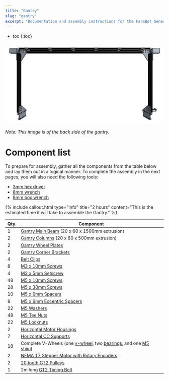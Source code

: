 ```yaml
---
title: "Gantry"
slug: "gantry"
excerpt: "Documentation and assembly instructions for the FarmBot Genesis gantry"
---
```


* toc
{:toc}


![Screen Shot 2017-02-12 at 2.07.54 PM.png](Screen_Shot_2017-02-12_at_2.07.54_PM.png)

_Note: This image is of the back side of the gantry._



# Component list

To prepare for assembly, gather all the components from the table below and lay them out in a logical manner. To complete the assembly in the next pages, you will also need the following tools:
* [3mm hex driver](../Extras/bom/miscellaneous.md#3mm-hex-driver)
* [8mm wrench](../Extras/bom/miscellaneous.md#8mm-wrench)
* [8mm box wrench](../Extras/bom/miscellaneous.md#8mm-box-wrench)

{%
include callout.html
type="info"
title="2 hours"
content="This is the estimated time it will take to assemble the Gantry."
%}



|Qty.                          |Component                     |
|------------------------------|------------------------------|
|1                             |[Gantry Main Beam](../Extras/bom/extrusions.md#gantry-main-beam) (20 x 60 x 1500mm extrusion)
|2                             |[Gantry Columns](../Extras/bom/extrusions.md#gantry-columns) (20 x 60 x 500mm extrusion)
|2                             |[Gantry Wheel Plates](../Extras/bom/plates-and-brackets.md#gantry-wheel-plates)
|2                             |[Gantry Corner Brackets](../Extras/bom/plates-and-brackets.md#gantry-corner-brackets)
|4                             |[Belt Clips](../Extras/bom/plates-and-brackets.md#belt-clips)
|8                             |[M3 x 10mm Screws](../Extras/bom/fasteners-and-hardware.md#m3-screws)
|4                             |[M3 x 5mm Setscrew](../Extras/bom/fasteners-and-hardware.md#m3-setscrews)
|48                            |[M5 x 10mm Screws](../Extras/bom/fasteners-and-hardware.md#m5-screws)
|28                            |[M5 x 30mm Screws](../Extras/bom/fasteners-and-hardware.md#m5-screws)
|10                            |[M5 x 6mm Spacers](../Extras/bom/fasteners-and-hardware.md#m5-spacers)
|8                             |[M5 x 6mm Eccentric Spacers](../Extras/bom/fasteners-and-hardware.md#m5-x-6mm-eccentric-spacers)
|22                            |[M5 Washers](../Extras/bom/fasteners-and-hardware.md#m5-washers)
|48                            |[M5 Tee Nuts](../Extras/bom/fasteners-and-hardware.md#m5-tee-nuts)
|22                            |[M5 Locknuts](../Extras/bom/fasteners-and-hardware.md#m5-locknuts)
|2                             |[Horizontal Motor Housings](../Extras/bom/plastic-parts.md#horizontal-motor-housing)
|7                             |[Horizontal CC Supports](../Extras/bom/plates-and-brackets.md#horizontal-cable-carrier-cc-supports)
|18                            |Complete V-Wheels (one [v-wheel](../Extras/bom/drivetrain.md#v-wheels), two [bearings](../Extras/bom/drivetrain.md#bearings), and one [M5 shim](../Extras/bom/drivetrain.md#m5-shims))
|2                             |[NEMA 17 Stepper Motor with Rotary Encoders](../Extras/bom/electronics-and-wiring.md#nema-17-stepper-motors-with-rotary-encoders)
|2                             |[20 tooth GT2 Pulleys](../Extras/bom/drivetrain.md#gt2-pulleys)
|1                             |2m long [GT2 Timing Belt](../Extras/bom/drivetrain.md#gt2-timing-belt)

